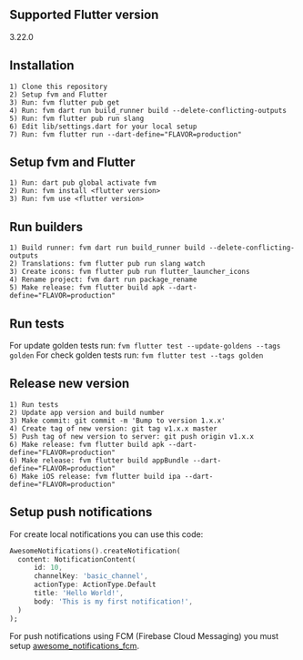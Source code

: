 ## Supported Flutter version
3.22.0

## Installation

  ```
  1) Clone this repository
  2) Setup fvm and Flutter
  3) Run: fvm flutter pub get
  4) Run: fvm dart run build_runner build --delete-conflicting-outputs
  5) Run: fvm flutter pub run slang 
  6) Edit lib/settings.dart for your local setup
  7) Run: fvm flutter run --dart-define="FLAVOR=production"
  ```

## Setup fvm and Flutter
  ```
  1) Run: dart pub global activate fvm
  2) Run: fvm install <flutter version>
  3) Run: fvm use <flutter version>
  ```

## Run builders
  ```
  1) Build runner: fvm dart run build_runner build --delete-conflicting-outputs
  2) Translations: fvm flutter pub run slang watch 
  3) Create icons: fvm flutter pub run flutter_launcher_icons
  4) Rename project: fvm dart run package_rename
  5) Make release: fvm flutter build apk --dart-define="FLAVOR=production"
  ```

## Run tests
For update golden tests run: ` fvm flutter test --update-goldens --tags golden `
For check golden tests run: ` fvm flutter test --tags golden `

## Release new version

  ```
  1) Run tests
  2) Update app version and build number
  3) Make commit: git commit -m 'Bump to version 1.x.x'
  4) Create tag of new version: git tag v1.x.x master
  5) Push tag of new version to server: git push origin v1.x.x
  6) Make release: fvm flutter build apk --dart-define="FLAVOR=production"                
  6) Make release: fvm flutter build appBundle --dart-define="FLAVOR=production"                
  6) Make iOS release: fvm flutter build ipa --dart-define="FLAVOR=production"                
  ```

## Setup push notifications
For create local notifications you can use this code:
```dart
AwesomeNotifications().createNotification(
  content: NotificationContent(
      id: 10,
      channelKey: 'basic_channel',
      actionType: ActionType.Default
      title: 'Hello World!',
      body: 'This is my first notification!',
  )
);
```

For push notifications using FCM (Firebase Cloud Messaging) you must setup [awesome_notifications_fcm](https://pub.dev/packages/awesome_notifications_fcm).
